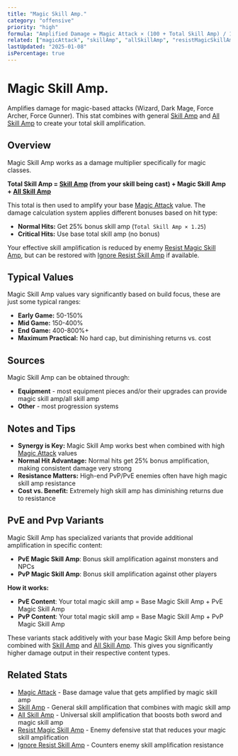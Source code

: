```yaml
---
title: "Magic Skill Amp."
category: "offensive"
priority: "high"
formula: "Amplified Damage = Magic Attack × (100 + Total Skill Amp) / 100"
related: ["magicAttack", "skillAmp", "allSkillAmp", "resistMagicSkillAmp", "ignoreResistSkillAmp"]
lastUpdated: "2025-01-08"
isPercentage: true
---
```


# Magic Skill Amp.

Amplifies damage for magic-based attacks (Wizard, Dark Mage, Force Archer, Force Gunner). This stat combines with general [Skill Amp](/stats/skill-amp) and [All Skill Amp](/stats/all-skill-amp) to create your total skill amplification.

## Overview

Magic Skill Amp works as a damage multiplier specifically for magic classes.

**Total Skill Amp = [Skill Amp](/stats/skill-amp) (from your skill being cast) + Magic Skill Amp + [All Skill Amp](/stats/all-skill-amp)**

This total is then used to amplify your base [Magic Attack](/stats/magic-attack) value.  The damage calculation system applies different bonuses based on hit type:
- **Normal Hits:** Get 25% bonus skill amp (`Total Skill Amp × 1.25`)
- **Critical Hits:** Use base total skill amp (no bonus)

Your effective skill amplification is reduced by enemy [Resist Magic Skill Amp](/stats/resist-magic-skill-amp), but can be restored with [Ignore Resist Skill Amp](/stats/ignore-resist-skill-amp) if available.

## Typical Values

Magic Skill Amp values vary significantly based on build focus, these are just some typical ranges:

- **Early Game:** 50-150%
- **Mid Game:** 150-400%
- **End Game:** 400-800%+
- **Maximum Practical:** No hard cap, but diminishing returns vs. cost

## Sources

Magic Skill Amp can be obtained through:
- **Equipment** - most equipment pieces and/or their upgrades can provide magic skill amp/all skill amp
- **Other** - most progression systems

## Notes and Tips

- **Synergy is Key:** Magic Skill Amp works best when combined with high [Magic Attack](/stats/magic-attack) values
- **Normal Hit Advantage:** Normal hits get 25% bonus amplification, making consistent damage very strong
- **Resistance Matters:** High-end PvP/PvE enemies often have high magic skill amp resistance
- **Cost vs. Benefit:** Extremely high skill amp has diminishing returns due to resistance

## PvE and Pvp Variants

Magic Skill Amp has specialized variants that provide additional amplification in specific content:

- **PvE Magic Skill Amp**: Bonus skill amplification against monsters and NPCs
- **PvP Magic Skill Amp**: Bonus skill amplification against other players

**How it works:**
- **PvE Content**: Your total magic skill amp = Base Magic Skill Amp + PvE Magic Skill Amp
- **PvP Content**: Your total magic skill amp = Base Magic Skill Amp + PvP Magic Skill Amp

These variants stack additively with your base Magic Skill Amp before being combined with [Skill Amp](/stats/skill-amp) and [All Skill Amp](/stats/all-skill-amp). This gives you significantly higher damage output in their respective content types.

## Related Stats

- [Magic Attack](/stats/magic-attack) - Base damage value that gets amplified by magic skill amp
- [Skill Amp](/stats/skill-amp) - General skill amplification that combines with magic skill amp
- [All Skill Amp](/stats/all-skill-amp) - Universal skill amplification that boosts both sword and magic skill amp
- [Resist Magic Skill Amp](/stats/resist-magic-skill-amp) - Enemy defensive stat that reduces your magic skill amplification
- [Ignore Resist Skill Amp](/stats/ignore-resist-skill-amp) - Counters enemy skill amplification resistance